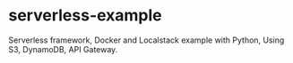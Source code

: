# serverless-example
Serverless framework, Docker and Localstack example with Python, Using S3, DynamoDB, API Gateway.
